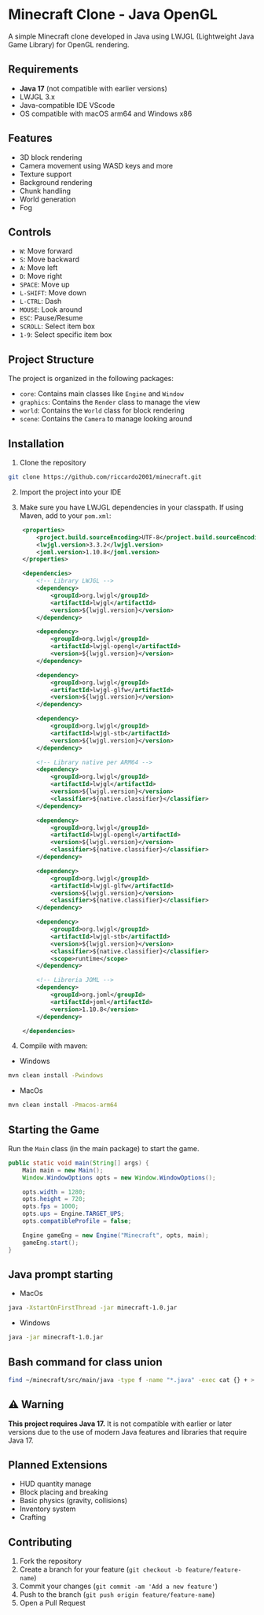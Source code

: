 # Minecraft Clone - Java OpenGL

A simple Minecraft clone developed in Java using LWJGL (Lightweight Java Game Library) for OpenGL rendering.

## Requirements

- **Java 17** (not compatible with earlier versions)
- LWJGL 3.x
- Java-compatible IDE VScode
- OS compatible with macOS arm64 and Windows x86

## Features

- 3D block rendering
- Camera movement using WASD keys and more
- Texture support
- Background rendering
- Chunk handling
- World generation
- Fog

## Controls

- `W`: Move forward
- `S`: Move backward
- `A`: Move left
- `D`: Move right
- `SPACE`: Move up
- `L-SHIFT`: Move down
- `L-CTRL`: Dash
- `MOUSE`: Look around
- `ESC`: Pause/Resume
- `SCROLL`: Select item box
- `1-9`: Select specific item box


## Project Structure

The project is organized in the following packages:

- `core`: Contains main classes like `Engine` and `Window`
- `graphics`: Contains the `Render` class to manage the view
- `world`: Contains the `World` class for block rendering
- `scene`: Contains the `Camera` to manage looking around

## Installation

1. Clone the repository

```bash
git clone https://github.com/riccardo2001/minecraft.git
```

2. Import the project into your IDE

3. Make sure you have LWJGL dependencies in your classpath. If using Maven, add to your `pom.xml`:

```xml
    <properties>
        <project.build.sourceEncoding>UTF-8</project.build.sourceEncoding>
        <lwjgl.version>3.3.2</lwjgl.version>
        <joml.version>1.10.8</joml.version>
    </properties>

    <dependencies>
        <!-- Library LWJGL -->
        <dependency>
            <groupId>org.lwjgl</groupId>
            <artifactId>lwjgl</artifactId>
            <version>${lwjgl.version}</version>
        </dependency>

        <dependency>
            <groupId>org.lwjgl</groupId>
            <artifactId>lwjgl-opengl</artifactId>
            <version>${lwjgl.version}</version>
        </dependency>

        <dependency>
            <groupId>org.lwjgl</groupId>
            <artifactId>lwjgl-glfw</artifactId>
            <version>${lwjgl.version}</version>
        </dependency>

        <dependency>
            <groupId>org.lwjgl</groupId>
            <artifactId>lwjgl-stb</artifactId>
            <version>${lwjgl.version}</version>
        </dependency>

        <!-- Library native per ARM64 -->
        <dependency>
            <groupId>org.lwjgl</groupId>
            <artifactId>lwjgl</artifactId>
            <version>${lwjgl.version}</version>
            <classifier>${native.classifier}</classifier>
        </dependency>

        <dependency>
            <groupId>org.lwjgl</groupId>
            <artifactId>lwjgl-opengl</artifactId>
            <version>${lwjgl.version}</version>
            <classifier>${native.classifier}</classifier>
        </dependency>

        <dependency>
            <groupId>org.lwjgl</groupId>
            <artifactId>lwjgl-glfw</artifactId>
            <version>${lwjgl.version}</version>
            <classifier>${native.classifier}</classifier>
        </dependency>

        <dependency>
            <groupId>org.lwjgl</groupId>
            <artifactId>lwjgl-stb</artifactId>
            <version>${lwjgl.version}</version>
            <classifier>${native.classifier}</classifier>
            <scope>runtime</scope>
        </dependency>

        <!-- Libreria JOML -->
        <dependency>
            <groupId>org.joml</groupId>
            <artifactId>joml</artifactId>
            <version>1.10.8</version>
        </dependency>

    </dependencies>
```

4. Compile with maven:

- Windows

```bash
mvn clean install -Pwindows
```

- MacOs

```bash
mvn clean install -Pmacos-arm64
```

## Starting the Game

Run the `Main` class (in the main package) to start the game.

```java
public static void main(String[] args) {
    Main main = new Main();
    Window.WindowOptions opts = new Window.WindowOptions();

    opts.width = 1280;
    opts.height = 720;
    opts.fps = 1000;
    opts.ups = Engine.TARGET_UPS;
    opts.compatibleProfile = false;

    Engine gameEng = new Engine("Minecraft", opts, main);
    gameEng.start();
}
```

## Java prompt starting

- MacOs

```bash
java -XstartOnFirstThread -jar minecraft-1.0.jar
```

- Windows

```bash
java -jar minecraft-1.0.jar
```

## Bash command for class union

```bash
find ~/minecraft/src/main/java -type f -name "*.java" -exec cat {} + > output.txt
```

## ⚠️ Warning

**This project requires Java 17.** It is not compatible with earlier or later versions due to the use of modern Java features and libraries that require Java 17.

## Planned Extensions

- HUD quantity manage
- Block placing and breaking
- Basic physics (gravity, collisions)
- Inventory system
- Crafting

## Contributing

1. Fork the repository
2. Create a branch for your feature (`git checkout -b feature/feature-name`)
3. Commit your changes (`git commit -am 'Add a new feature'`)
4. Push to the branch (`git push origin feature/feature-name`)
5. Open a Pull Request
